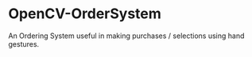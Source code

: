 # OpenCV-OrderSystem

An Ordering System useful in making purchases / selections using hand gestures.
